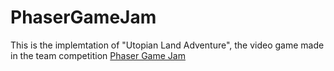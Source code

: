 # PhaserGameJam
This is the implemtation of "Utopian Land Adventure", 
the video game made in the team competition [Phaser Game Jam](https://phaser-gamejam.web.app/)
